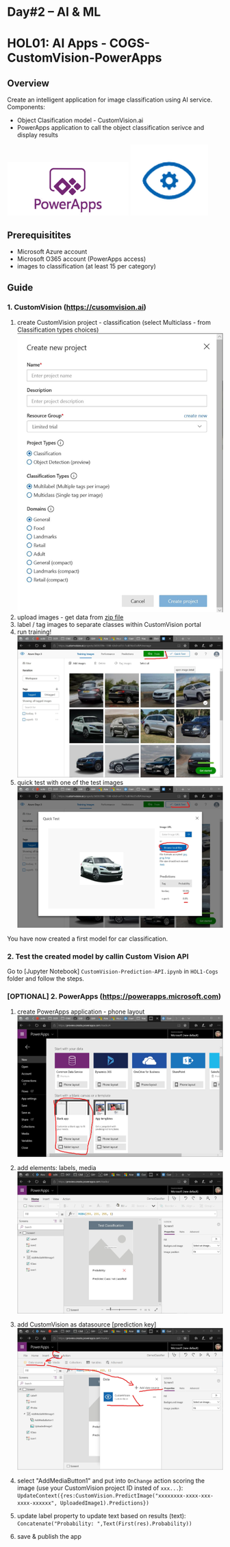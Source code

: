 # Day#2 – AI & ML

# HOL01: AI Apps - COGS-CustomVision-PowerApps

## Overview
Create an intelligent application for image classification using AI service. Components:
- Object Clasification model - CustomVision.ai
- PowerApps application to call the object classification serivce and display results

![alt text](./assets/powerapps.png "Logo PowerApps" )
![alt text](./assets/customvision.png "Logo CustomVision")

## Prerequisitites 
- Microsoft Azure account
- Microsoft O365 account (PowerApps access)
- images to classification (at least 15 per category)

## Guide
### 1. CustomVision (https://cusomvision.ai)
1. create CustomVision project - classification (select Multiclass - from Classification types choices)
![alt text](./assets/create_project.jpg "create_project")
1. upload images - get data from [zip file](./Cars.zip)
1. label / tag images to separate classes within CustomVision portal
1. run training!
![alt text](./assets/train.jpg "train")
1. quick test with one of the test images
![alt text](./assets/test.jpg "test")

You have now created a first model for car classification.


### 2. Test the created model by callin Custom Vision API

Go to [Jupyter Notebook] `CustomVision-Prediction-API.ipynb` in `HOL1-Cogs` folder and follow the steps. 


### [OPTIONAL] 2. PowerApps (https://powerapps.microsoft.com)
1. create PowerApps application - phone layout
![alt text](./assets/app1.jpg "app")
2. add elements: labels, media
![alt text](./assets/app_layout.jpg "app")
3. add CustomVision as datasource [prediction key]
![alt text](./assets/app_datasource.jpg "app")
4. select "AddMediaButton1" and put into `OnChange` action scoring the image (use your CustomVision project ID insted of `xxx...`): 
`UpdateContext({res:CustomVision.PredictImage("xxxxxxxx-xxxx-xxx-xxxx-xxxxxx", UploadedImage1).Predictions})`

5. update label property to update text based on results (text): `Concatenate("Probability: ",Text(First(res).Probability))`
6. save & publish the app



